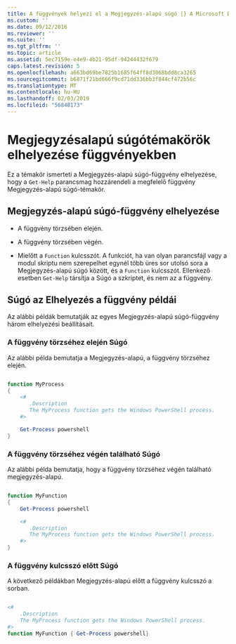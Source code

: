 ```yaml
---
title: A függvények helyezi el a Megjegyzés-alapú súgó |} A Microsoft Docs
ms.custom: ''
ms.date: 09/12/2016
ms.reviewer: ''
ms.suite: ''
ms.tgt_pltfrm: ''
ms.topic: article
ms.assetid: 5ec7159e-e4e9-4b21-95df-94244432f679
caps.latest.revision: 5
ms.openlocfilehash: a663bd69be7825b1685f64ff8d3068bdd8ca3265
ms.sourcegitcommit: b6871f21bd666f9cd71dd336bb3f844cf472b56c
ms.translationtype: MT
ms.contentlocale: hu-HU
ms.lasthandoff: 02/03/2019
ms.locfileid: "56848173"
---
```

# <a name="placing-comment-based-help-in-functions"></a>Megjegyzésalapú súgótémakörök elhelyezése függvényekben

Ez a témakör ismerteti a Megjegyzés-alapú súgó-függvény elhelyezése, hogy a `Get-Help` parancsmag hozzárendeli a megfelelő függvény Megjegyzés-alapú súgó-témakör.

## <a name="where-to-place-comment-based-help-for-a-function"></a>Megjegyzés-alapú súgó-függvény elhelyezése

- A függvény törzsében elején.

- A függvény törzsében végén.

- Mielőtt a `Function` kulcsszót. A funkciót, ha van olyan parancsfájl vagy a modul skriptu nem szerepelhet egynél több üres sor utolsó sora a Megjegyzés-alapú súgó között, és a `Function` kulcsszót. Ellenkező esetben `Get-Help` társítja a Súgó a szkriptet, és nem az a függvény.

## <a name="examples-of-help-placement-in-a-function"></a>Súgó az Elhelyezés a függvény példái

 Az alábbi példák bemutatják az egyes Megjegyzés-alapú súgó-függvény három elhelyezési beállításait.

### <a name="help-at-the-beginning-of-a-function-body"></a>A függvény törzséhez elején Súgó

 Az alábbi példa bemutatja a Megjegyzés-alapú, a függvény törzséhez elején.

```powershell

function MyProcess
{
    <#
       .Description
       The MyProcess function gets the Windows PowerShell process.
    #>

    Get-Process powershell
}

```

### <a name="help-at-the-end-of-a-function-body"></a>A függvény törzséhez végén található Súgó

 Az alábbi példa bemutatja, hogy a függvény törzséhez végén található megjegyzés-alapú.

```powershell

function MyFunction
{
    Get-Process powershell

    <#
       .Description
       The MyProcess function gets the Windows PowerShell process.
    #>
}

```

### <a name="help-before-the-function-keyword"></a>A függvény kulcsszó előtt Súgó

 A következő példákban Megjegyzés-alapú előtt a függvény kulcsszó a sorban.

```powershell

<#
    .Description
    The MyProcess function gets the Windows PowerShell process.
#>
function MyFunction { Get-Process powershell}

```